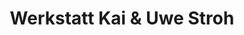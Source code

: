 ---
title: "Werkstatt Kai & Uwe Stroh"
url: /lahnau/werkstatt-kai-und-uwe-stroh/
shop: Autowerkstatt
---